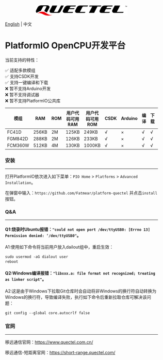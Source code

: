 <p align="center">
<img src="logo.svg" width="60%" >
</p>

[English](README.md) | 中文

# PlatformIO OpenCPU开发平台

当前支持的特性：

✅ 适配多款模组 <br>
✅ 支持CSDK开发 <br>
✅ 支持一键编译和下载 <br>
❌ 暂不支持Arduino开发 <br>
❌ 暂不支持调试器 <br>
❌ 暂不支持PlatformIO公共库 <br>

| 模组    | RAM   | ROM | 用户代码可用RAM | 用户代码可用ROM | CSDK | Arduino | 编译 | 下载 | 调试器 |
| ------- | ----- | --- | --------------- | --------------- | ---- | ------- | ---- | ---- | ------ |
| FC41D   | 256KB | 2M  | 125KB           | 249KB           | √    | ×       | √    | √    | ×      |
| FGM842D | 288KB | 2M  | 126KB           | 233KB           | √    | ×       | √    | √    | ×      |
| FCM360W | 512KB | 4M  | 130KB           | 1000KB          | √    | ×       | √    | √    | ×      |

### 安装
------------------
打开PlatformIO依次进入如下菜单：`PIO Home` > `Platforms` > `Advanced Installation`。

在弹窗中输入：`https://github.com/Fatmear/platform-quectel` 并点击`install`按钮。

### Q&A
------------------
#### Q1:烧录时Ubuntu报错：`"could not open port /dev/ttyUSB0: [Errno 13] Permission denied: ‘/dev/ttyUSB0"`。

A1:使用如下命令将当前用户放入dailout组中，重启生效：
  
```
sudo usermod -aG dialout user
reboot
```

#### Q2:Windows编译报错：`"libxxx.a: file format not recognized; treating as linker script"`。

A2:这是由于Windows下拉取Git仓库时会自动将非Windows的换行符自动转换为Windows的换行符，导致编译失败，执行如下命令后重新拉取仓库可解决该问题：

```
git config --global core.autocrlf false
```

### 官网
--------------------
移远通信官网：https://www.quectel.com.cn/

移远通信-短距离官网：https://short-range.quectel.com/
